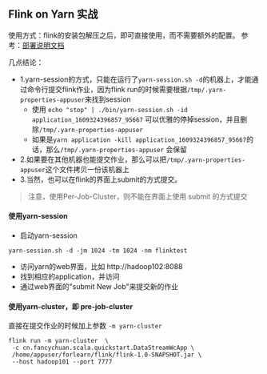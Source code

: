 ## Flink on Yarn 实战

使用方式：flink的安装包解压之后，即可直接使用，而不需要额外的配置。
参考：[部署说明文档](../环境搭建/flink/README.md#二、yarn模式)

几点结论：
- 1.yarn-session的方式，只能在运行了`yarn-session.sh -d`的机器上，才能通过命令行提交flink作业，因为flink run的时候需要根据`/tmp/.yarn-properties-appuser`来找到session
    - 使用 `echo "stop" | ./bin/yarn-session.sh -id application_1609324396857_95667` 可以优雅的停掉session，并且删除`/tmp/.yarn-properties-appuser`
    - 如果是`yarn application -kill application_1609324396857_95667`的话，那么`/tmp/.yarn-properties-appuser` 会保留
- 2.如果要在其他机器也能提交作业，那么可以把`/tmp/.yarn-properties-appuser`这个文件拷贝一份该机器上
- 3.当然，也可以在flink的界面上submit的方式提交。
> 注意，使用Per-Job-Cluster，则不能在界面上使用 submit 的方式提交

#### 使用yarn-session
- 启动yarn-session
```
yarn-session.sh -d -jm 1024 -tm 1024 -nm flinktest 
```
- 访问yarn的web界面，比如 http://hadoop102:8088
- 找到相应的application，并访问
- 通过web界面的"submit New Job"来提交新的作业

#### 使用yarn-cluster，即 pre-job-cluster
直接在提交作业的时候加上参数 `-m yarn-cluster`
```
flink run -m yarn-cluster  \
 -c cn.fancychuan.scala.quickstart.DataStreamWcApp \
 /home/appuser/forlearn/flink/flink-1.0-SNAPSHOT.jar \ 
 --host hadoop101 --port 7777
```